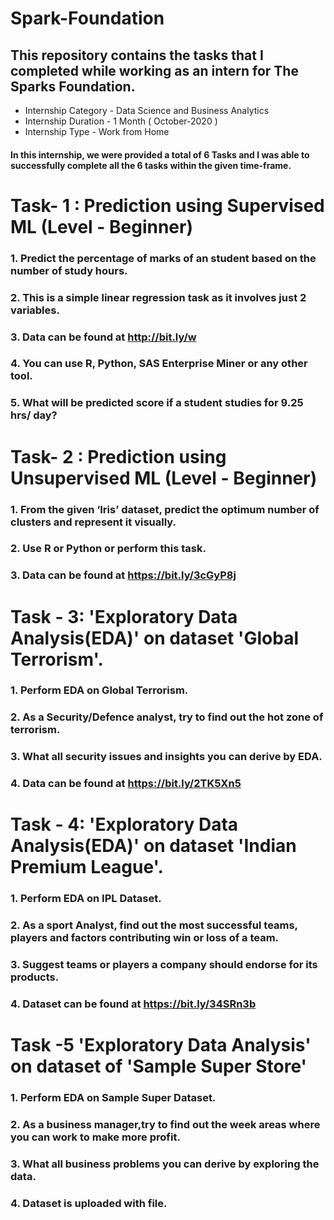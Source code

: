 # Spark-Foundation
## This repository contains the tasks that I completed while working as an intern for The Sparks Foundation.

   - Internship Category - Data Science and Business Analytics
   - Internship Duration - 1 Month ( October-2020 )
   - Internship Type - Work from Home

#### In this internship, we were provided a total of 6 Tasks and I was able to successfully complete all the 6 tasks within the given time-frame.

# Task- 1 : Prediction using Supervised ML (Level - Beginner)

 ###   1. Predict the percentage of marks of an student based on the number of study hours.
 ###   2. This is a simple linear regression task as it involves just 2 variables.
 ###   3. Data can be found at http://bit.ly/w
 ###   4. You can use R, Python, SAS Enterprise Miner or any other tool.
 ###   5. What will be predicted score if a student studies for 9.25 hrs/ day?

# Task- 2 : Prediction using Unsupervised ML (Level - Beginner)

 ###   1. From the given ‘Iris’ dataset, predict the optimum number of clusters and represent it visually.
 ###   2. Use R or Python or perform this task.
 ###   3. Data can be found at https://bit.ly/3cGyP8j
 
 # Task - 3: 'Exploratory Data Analysis(EDA)' on dataset 'Global Terrorism'.
 
 ###   1. Perform EDA on Global Terrorism.
 ###   2. As a Security/Defence analyst, try to find out the hot zone of terrorism.
 ###   3. What all security issues and insights you can derive by EDA.
 ###   4. Data can be found at https://bit.ly/2TK5Xn5
 
 # Task - 4: 'Exploratory Data Analysis(EDA)' on dataset 'Indian Premium League'.
 
###   1. Perform EDA on IPL Dataset.
###   2. As a sport Analyst, find out the most successful teams, players and factors contributing win or loss of a team.
###   3. Suggest teams or players a company should endorse for its products.
###   4. Dataset can be found at https://bit.ly/34SRn3b

# Task -5 'Exploratory Data Analysis' on dataset of 'Sample Super Store'

###  1. Perform EDA on Sample Super Dataset.
###  2. As a business manager,try to find out the week areas where you can work to make more profit.
###  3. What all business problems you can derive by exploring the data.
###  4. Dataset is uploaded with file.
